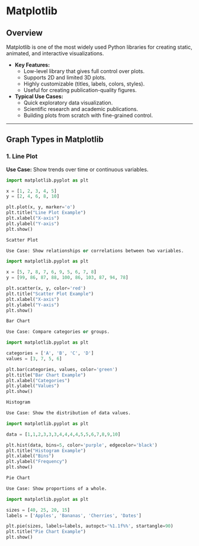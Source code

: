 # Matplotlib

## Overview
Matplotlib is one of the most widely used Python libraries for creating static, animated, and interactive visualizations.  
- **Key Features:**
  - Low-level library that gives full control over plots.
  - Supports 2D and limited 3D plots.
  - Highly customizable (titles, labels, colors, styles).
  - Useful for creating publication-quality figures.
- **Typical Use Cases:**  
  - Quick exploratory data visualization.  
  - Scientific research and academic publications.  
  - Building plots from scratch with fine-grained control.  

---

## Graph Types in Matplotlib

### 1. Line Plot
**Use Case:** Show trends over time or continuous variables.  

```python
import matplotlib.pyplot as plt

x = [1, 2, 3, 4, 5]
y = [2, 4, 6, 8, 10]

plt.plot(x, y, marker='o')
plt.title("Line Plot Example")
plt.xlabel("X-axis")
plt.ylabel("Y-axis")
plt.show()

Scatter Plot

Use Case: Show relationships or correlations between two variables.

import matplotlib.pyplot as plt

x = [5, 7, 8, 7, 6, 9, 5, 6, 7, 8]
y = [99, 86, 87, 88, 100, 86, 103, 87, 94, 78]

plt.scatter(x, y, color='red')
plt.title("Scatter Plot Example")
plt.xlabel("X-axis")
plt.ylabel("Y-axis")
plt.show()

Bar Chart

Use Case: Compare categories or groups.

import matplotlib.pyplot as plt

categories = ['A', 'B', 'C', 'D']
values = [3, 7, 5, 6]

plt.bar(categories, values, color='green')
plt.title("Bar Chart Example")
plt.xlabel("Categories")
plt.ylabel("Values")
plt.show()

Histogram

Use Case: Show the distribution of data values.

import matplotlib.pyplot as plt

data = [1,1,2,3,3,3,4,4,4,4,5,5,6,7,8,9,10]

plt.hist(data, bins=5, color='purple', edgecolor='black')
plt.title("Histogram Example")
plt.xlabel("Bins")
plt.ylabel("Frequency")
plt.show()

Pie Chart

Use Case: Show proportions of a whole.

import matplotlib.pyplot as plt

sizes = [40, 25, 20, 15]
labels = ['Apples', 'Bananas', 'Cherries', 'Dates']

plt.pie(sizes, labels=labels, autopct='%1.1f%%', startangle=90)
plt.title("Pie Chart Example")
plt.show()
